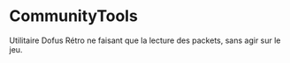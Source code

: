# CommunityTools
Utilitaire Dofus Rétro ne faisant que la lecture des packets, sans agir sur le jeu.
